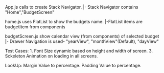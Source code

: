 App.js calls to create Stack Navigator.
|- Stack Navigator contains "Home","BudgetScreen"

home.js uses FlatList to show the budgets name.
|-FlatList items are budgetItem from components

budgetScreen.js show calendar view (from components) of selected budget
|- Drawer Navigation is used- "yearView", "monthView"(Default), "dayView"

Test Cases: 
    1. Font Size dynamic based on height and width of screen.
    3. Sckeleton Animation on loading in all screens.

LookUp:
    Margin Value to percentage.
    Padding Value to percentage.